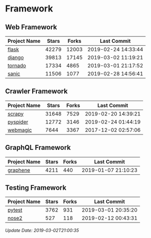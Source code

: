 # Framework

## Web Framework

| Project Name | Stars | Forks | Last Commit |
| ------------ | ----- | ----- | ----------- |
| [flask](https://github.com/pallets/flask) | 42279 | 12003 | 2019-02-24 14:33:44 |
| [django](https://github.com/django/django) | 39813 | 17145 | 2019-03-02 11:19:21 |
| [tornado](https://github.com/tornadoweb/tornado) | 17334 | 4865 | 2019-03-01 21:17:52 |
| [sanic](https://github.com/huge-success/sanic) | 11506 | 1077 | 2019-02-28 14:56:41 |

## Crawler Framework

| Project Name | Stars | Forks | Last Commit |
| ------------ | ----- | ----- | ----------- |
| [scrapy](https://github.com/scrapy/scrapy) | 31648 | 7529 | 2019-02-20 14:39:21 |
| [pyspider](https://github.com/binux/pyspider) | 12772 | 3146 | 2019-02-24 01:44:19 |
| [webmagic](https://github.com/code4craft/webmagic) | 7644 | 3367 | 2017-12-02 02:57:06 |

## GraphQL Framework

| Project Name | Stars | Forks | Last Commit |
| ------------ | ----- | ----- | ----------- |
| [graphene](https://github.com/graphql-python/graphene) | 4211 | 440 | 2019-01-07 21:10:23 |

## Testing Framework

| Project Name | Stars | Forks | Last Commit |
| ------------ | ----- | ----- | ----------- |
| [pytest](https://github.com/pytest-dev/pytest) | 3762 | 931 | 2019-03-01 20:35:20 |
| [nose2](https://github.com/nose-devs/nose2) | 527 | 118 | 2019-02-12 00:43:31 |

*Update Date: 2019-03-02T21:00:35*